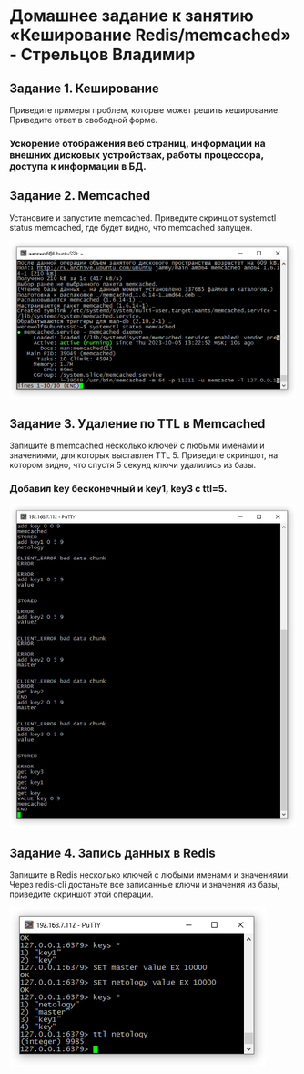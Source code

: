 # Домашнее задание к занятию «Кеширование Redis/memcached» - Стрельцов Владимир

## Задание 1. Кеширование

Приведите примеры проблем, которые может решить кеширование.
Приведите ответ в свободной форме.

### Ускорение отображения веб страниц, информации на внешних дисковых устройствах, работы процессора, доступа к информации в БД. 

## Задание 2. Memcached

Установите и запустите memcached.
Приведите скриншот systemctl status memcached, где будет видно, что memcached запущен.

![img](/img/2023-10-05_13-23-05.png)
## Задание 3. Удаление по TTL в Memcached

Запишите в memcached несколько ключей с любыми именами и значениями, для которых выставлен TTL 5.
Приведите скриншот, на котором видно, что спустя 5 секунд ключи удалились из базы.

### Добавил key бесконечный и key1, key3 с ttl=5.

![img](/img/2023-10-05_14-42-13.png)

## Задание 4. Запись данных в Redis

Запишите в Redis несколько ключей с любыми именами и значениями.
Через redis-cli достаньте все записанные ключи и значения из базы, приведите скриншот этой операции.

![img](/img/2023-10-05_14-53-18.png)

